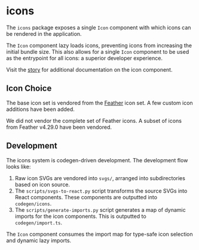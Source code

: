# icons

The `icons` package exposes a single `Icon` component with which icons can be
rendered in the application.

The `Icon` component lazy loads icons, preventing icons from increasing the
initial bundle size. This also allows for a single `Icon` component to be used
as the entrypoint for all icons: a superior developer experience.

Visit the [story](https://celestial.sunsetglow.net/?story=components--atoms--icon-)
for additional documentation on the icon component.

## Icon Choice

The base icon set is vendored from the [Feather](https://feathericons.com/)
icon set. A few custom icon additions have been added.

We did not vendor the complete set of Feather icons. A subset of icons from
Feather v4.29.0 have been vendored.

## Development

The icons system is codegen-driven development. The development flow looks
like:

1. Raw icon SVGs are vendored into `svgs/`, arranged into subdirectories based
   on icon source.
2. The `scripts/svgs-to-react.py` script transforms the source SVGs into
   React components. These components are outputted into `codegen/icons`.
3. The `scripts/generate-imports.py` script generates a map of dynamic imports
   for the icon components. This is outputted to `codegen/import.ts`.

The `Icon` component consumes the import map for type-safe icon selection and
dynamic lazy imports.
